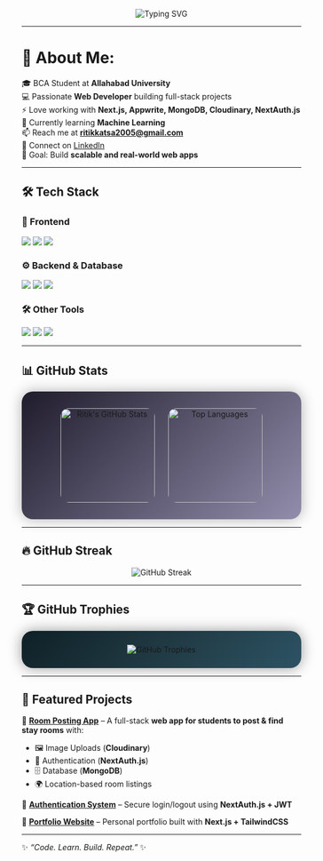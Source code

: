 <!-- Typing animation -->
<p align="center">
  <img src="https://readme-typing-svg.herokuapp.com?font=Fira+Code&size=28&duration=2500&pause=800&color=00F260&center=true&vCenter=true&multiline=true&repeat=true&width=750&height=80&lines=👋+Hi%2C+I'm+Ritik+Kumar!;💻+Web+Developer+%7C+BCA+Student;⚡+Full+Stack+with+Next.js+%2B+MongoDB;🚀+Always+Learning+New+Things" alt="Typing SVG" />
</p>

---

# 💫 About Me:
🎓 BCA Student at **Allahabad University**  
💻 Passionate **Web Developer** building full-stack projects  
⚡ Love working with **Next.js, Appwrite, MongoDB, Cloudinary, NextAuth.js**  
🌱 Currently learning **Machine Learning**  
📫 Reach me at **ritikkatsa2005@gmail.com**  
🤝 Connect on [LinkedIn](https://www.linkedin.com/in/ritik-kumar-058694318?utm_source=share&utm_campaign=share_via&utm_content=profile&utm_medium=android_app)  
🎯 Goal: Build **scalable and real-world web apps**  

---

## 🛠️ Tech Stack

### 🎨 Frontend  
<p align="left">
  <img src="https://img.shields.io/badge/Next.js-black?style=for-the-badge&logo=next.js" />
  <img src="https://img.shields.io/badge/React-20232A?style=for-the-badge&logo=react&logoColor=61DAFB" />
  <img src="https://img.shields.io/badge/TailwindCSS-38B2AC?style=for-the-badge&logo=tailwind-css&logoColor=white" />
</p>

### ⚙️ Backend & Database  
<p align="left">
  <img src="https://img.shields.io/badge/Node.js-339933?style=for-the-badge&logo=node.js&logoColor=white" />
  <img src="https://img.shields.io/badge/Appwrite-F02E65?style=for-the-badge&logo=appwrite&logoColor=white" />
  <img src="https://img.shields.io/badge/MongoDB-4EA94B?style=for-the-badge&logo=mongodb&logoColor=white" />
</p>

### 🛠️ Other Tools  
<p align="left">
  <img src="https://img.shields.io/badge/Cloudinary-3448C5?style=for-the-badge&logo=cloudinary&logoColor=white" />
  <img src="https://img.shields.io/badge/Git-F05032?style=for-the-badge&logo=git&logoColor=white" />
  <img src="https://img.shields.io/badge/GitHub-181717?style=for-the-badge&logo=github" />
</p>

---

## 📊 GitHub Stats

<p align="center" style="background: linear-gradient(135deg, #1f1c2c, #928DAB); padding: 20px; border-radius: 20px; box-shadow: 0 0 25px rgba(0,0,0,0.3);">
  
  <!-- GitHub Stats -->
  <img src="https://github-readme-stats.vercel.app/api?username=ritik2177&show_icons=true&theme=tokyonight&hide_border=true&border_radius=15" alt="Ritik's GitHub Stats" height="170" style="border-radius: 15px; margin: 10px;" />
  
  <!-- Top Languages -->
  <img src="https://github-readme-stats.vercel.app/api/top-langs/?username=ritik2177&layout=compact&theme=tokyonight&hide_border=true&border_radius=15" alt="Top Languages" height="170" style="border-radius: 15px; margin: 10px;" />
</p>

---

## 🔥 GitHub Streak

<p align="center">
  <img src="https://streak-stats.demolab.com?user=ritik2177&theme=tokyonight&hide_border=true" alt="GitHub Streak"/>


</p>

---

## 🏆 GitHub Trophies

<p align="center" style="background: linear-gradient(135deg, #0f2027, #203a43, #2c5364); padding: 25px; border-radius: 20px; box-shadow: 0 0 25px rgba(0,0,0,0.4);">
  <img src="https://github-profile-trophy.vercel.app/?username=ritik2177&theme=onedark&no-frame=true&rank=-?&title=-Issues,-Followers" alt="GitHub Trophies" />
</p>


---

## 🚀 Featured Projects  

🔹 **[Room Posting App](#)** – A full-stack **web app for students to post & find stay rooms** with:  
   - 🖼️ Image Uploads (**Cloudinary**)  
   - 🔐 Authentication (**NextAuth.js**)  
   - 🗄️ Database (**MongoDB**)  
   - 🌍 Location-based room listings  

🔹 **[Authentication System](#)** – Secure login/logout using **NextAuth.js + JWT**  

🔹 **[Portfolio Website](#)** – Personal portfolio built with **Next.js + TailwindCSS**


---

✨ _“Code. Learn. Build. Repeat.”_ ✨  

<!---
ritik2177/ritik2177 is a ✨ special ✨ repository because its `README.md` (this file) appears on your GitHub profile.
You can click the Preview link to take a look at your changes.
--->
